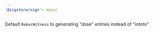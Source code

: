 ```yaml
---
'@sigstore/sign': major
---
```


Default `RekorWitness` to generating "dsse" entries instead of "intoto"
